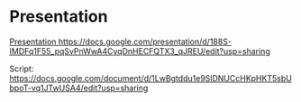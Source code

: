 # Presentation
[Presentation
](https://docs.google.com/presentation/d/188S-IMDFq1F55_pqSvPnWwA4CyqDnHECFQTX3_qJREU/edit?usp=sharing)https://docs.google.com/presentation/d/188S-IMDFq1F55_pqSvPnWwA4CyqDnHECFQTX3_qJREU/edit?usp=sharing


Script:
https://docs.google.com/document/d/1LwBgtddu1e9SlDNUCcHKpHKT5sbUbpoT-vq1JTwUSA4/edit?usp=sharing
